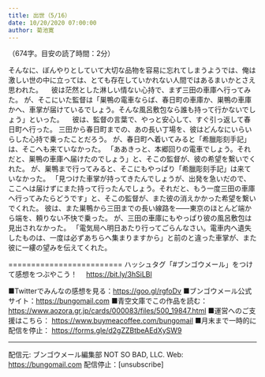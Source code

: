 ```yaml
---
title: 出世（5/16）
date: 10/20/2020 07:00:00
author: 菊池寛
---
```


（674字。目安の読了時間：2分）

そんなに、ぼんやりとしていて大切な品物を容易に忘れてしまうようでは、俺は激しい世の中に立っては、とても存在していかれない人間ではあるまいかとさえ思われた。
　彼は茫然とした淋しい情ない心持で、まず三田の車庫へ行ってみた。
が、そこにいた監督は「巣鴨の電車ならば、春日町の車庫か、巣鴨の車庫かへ、車掌が届けているでしょう。そんな風呂敷包なら誰も持って行かないでしょう」といった。
　彼は、監督の言葉で、やっと安心して、すぐ引っ返して春日町へ行った。
三田から春日町までの、あの長い丁場を、彼はどんなにいらいらした心持で乗ったことだろう。
が、春日町へ着いてみると「希臘彫刻手記」は、そこへも来ていなかった。
「ああきっと、本郷回りの電車でしょう。それだと、巣鴨の車庫へ届けたのでしょう」と、そこの監督が、彼の希望を繋いでくれた。
が、巣鴨まで行ってみると、そこにもやっぱり「希臘彫刻手記」は来ていなかった。
「見つけた車掌が持ってきたんでしょうが、出発を急いだので、ここへは届けずにまた持って行ったんでしょう。それだと、もう一度三田の車庫へ行ってみたらどうです」と、そこの監督が、また彼の消えかかった希望を繋いでくれた。
彼は、また巣鴨から三田までの長い線路を――東京のほとんど端から端を、頼りない不快で乗った。
が、三田の車庫にもやっぱり彼の風呂敷包は見出されなかった。
「電気局へ明日あたり行ってごらんなさい。電車内へ遺失したものは、一度は必ずあちらへ集まりますから」と前のと違った車掌が、また彼に一縷の望みを伝えてくれた。

=========================
ハッシュタグ「#ブンゴウメール」をつけて感想をつぶやこう！　
https://bit.ly/3hSiLBl

■Twitterでみんなの感想を見る：https://goo.gl/rgfoDv
■ブンゴウメール公式サイト：https://bungomail.com
■青空文庫でこの作品を読む：https://www.aozora.gr.jp/cards/000083/files/500_19847.html
■運営へのご支援はこちら： https://www.buymeacoffee.com/bungomail
■月末まで一時的に配信を停止： https://forms.gle/d2gZZBtbeAEdXySW9

-------
配信元: ブンゴウメール編集部
NOT SO BAD, LLC.
Web: https://bungomail.com
配信停止：[unsubscribe]

